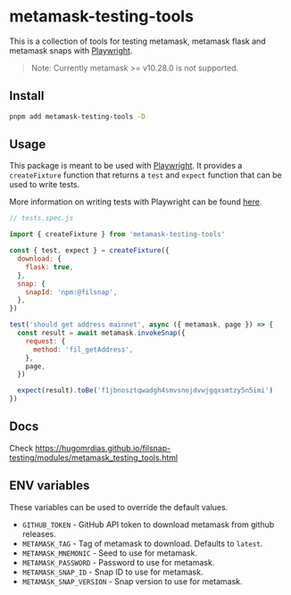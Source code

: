 # metamask-testing-tools

This is a collection of tools for testing metamask, metamask flask and metamask snaps with [Playwright](https://playwright.dev/).

> Note: Currently metamask >= v10.28.0 is not supported.

## Install

```bash
pnpm add metamask-testing-tools -D
```

## Usage

This package is meant to be used with [Playwright](https://playwright.dev/). It provides a `createFixture` function that returns a `test` and `expect` function that can be used to write tests.

More information on writing tests with Playwright can be found [here](https://playwright.dev/docs/test-intro).

```js
// tests.spec.js

import { createFixture } from 'metamask-testing-tools'

const { test, expect } = createFixture({
  download: {
    flask: true,
  },
  snap: {
    snapId: 'npm:@filsnap',
  },
})

test('should get address mainnet', async ({ metamask, page }) => {
  const result = await metamask.invokeSnap({
    request: {
      method: 'fil_getAddress',
    },
    page,
  })

  expect(result).toBe('f1jbnosztqwadgh4smvsnojdvwjgqxsmtzy5n5imi')
})
```

## Docs

Check <https://hugomrdias.github.io/filsnap-testing/modules/metamask_testing_tools.html>

## ENV variables

These variables can be used to override the default values.

- `GITHUB_TOKEN` - GitHub API token to download metamask from github releases.
- `METAMASK_TAG` - Tag of metamask to download. Defaults to `latest`.
- `METAMASK_MNEMONIC` - Seed to use for metamask.
- `METAMASK_PASSWORD` - Password to use for metamask.
- `METAMASK_SNAP_ID` - Snap ID to use for metamask.
- `METAMASK_SNAP_VERSION` - Snap version to use for metamask.
